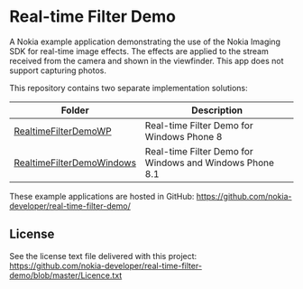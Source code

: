 Real-time Filter Demo
=====================

A Nokia example application demonstrating the use of the Nokia Imaging SDK for
real-time image effects. The effects are applied to the stream received from the
camera and shown in the viewfinder. This app does not support capturing photos.

This repository contains two separate implementation solutions:

| Folder | Description |
| ------ | ----------- |
| [RealtimeFilterDemoWP](https://github.com/nokia-developer/real-time-filter-demo/tree/master/RealtimeFilterDemoWP) | Real-time Filter Demo for Windows Phone 8 |
| [RealtimeFilterDemoWindows](https://github.com/nokia-developer/real-time-filter-demo/tree/master/RealtimeFilterDemoWindows) | Real-time Filter Demo for Windows and Windows Phone 8.1 |

These example applications are hosted in GitHub:
https://github.com/nokia-developer/real-time-filter-demo/

License
-------

See the license text file delivered with this project:
https://github.com/nokia-developer/real-time-filter-demo/blob/master/Licence.txt

<!--
Downloads
---------

| Project | Release | Download |
| ------- | --------| -------- |
| Real-time Filter Demo WP8, Windows, WP8.1 | v2.0 | [real-time-filter-demo-2.0.zip](https://github.com/nokia-developer/real-time-filter-demo/archive/v2.0.zip) |
-->